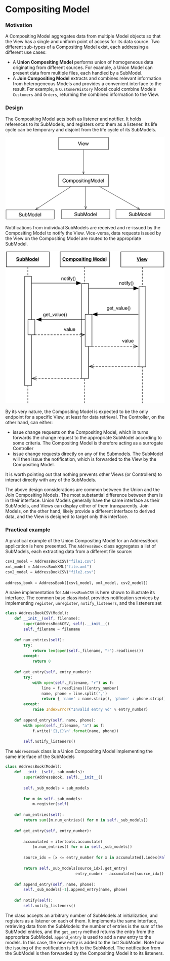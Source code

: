 # Compositing Model

### Motivation

A Compositing Model aggregates data from multiple Model objects so that the
View has a single and uniform point of access for its data source. 
Two different sub-types of a Compositing Model exist, each addressing
a different use cases:

- A **Union Compositing Model** performs union of homogeneous data originating 
  from different sources. For example, a Union Model can present data from
  multiple files, each handled by a SubModel.
- A **Join Compositing Model** extracts and combines relevant 
  information from heterogeneous Models and provides a convenient
  interface to the result. For example, a `CustomerHistory` 
  Model could combine Models `Customers` and `Orders`, returning 
  the combined information to the View.

### Design

The Compositing Model acts both as listener and notifier. It holds references 
to its SubModels, and registers onto them as a listener.  Its life cycle can be
temporary and disjoint from the life cycle of its SubModels.

<p align="center">
    <img src="images/compositing_model/compositing_model_design.png" /> 
</p>

Notifications from individual SubModels are received and re-issued by the
Compositing Model to notify the View. Vice-versa, data requests issued by 
the View on the Compositing Model are routed to the appropriate SubModel. 

<p align="center">
    <img src="images/compositing_model/compositing_model_view_interaction.png" /> 
</p>

By its very nature, the Compositing Model is expected to be the only endpoint
for a specific View, at least for data retrieval. The Controller, on the other hand,
can either:

- issue change requests on the Compositing Model, which in turns forwards the 
  change request to the appropriate SubModel according to some criteria. 
  The Compositing Model is therefore acting as a surrogate Controller
- issue change requests directly on any of the Submodels. The SubModel will then issue 
  the notification, which is forwarded to the View by the Compositing Model.

It is worth pointing out that nothing prevents other Views (or Controllers) to
interact directly with any of the SubModels.

The above design considerations are common between the Union and the Join Compositing
Models. The most substantial difference between them is in their interface.
Union Models generally have the same interface as their SubModels, and Views
can display either of them transparently. Join Models, on the other hand,
likely provide a different interface to derived data, and the View is designed
to target only this interface.

### Practical example

A practical example of the Union Compositing Model for an AddressBook application
is here presented. The ``AddressBook`` class aggregates a list of SubModels,
each extracting data from a different file source:

```python
csv1_model = AddressBookCSV("file1.csv")
xml_model = AddressBookXML("file.xml")
csv2_model = AddressBookCSV("file2.csv")

address_book = AddressBook([csv1_model, xml_model, csv2_model])
```

A naive implementation for ``AddressBookCSV`` is here shown to illustrate its
interface. The common base class ``Model`` provides notification services
by implementing ``register``, ``unregister``, ``notify_listeners``, and the
listeners set

```python
class AddressBookCSV(Model):
    def __init__(self, filename):
        super(AddressBookCSV, self).__init__()
        self._filename = filename

    def num_entries(self):
        try:
            return len(open(self._filename, "r").readlines())
        except:
            return 0

    def get_entry(self, entry_number):
        try:
            with open(self._filename, "r") as f:
                line = f.readlines()[entry_number]
                name, phone = line.split(',')
                return { 'name' : name.strip(), 'phone' : phone.strip()}
        except:
            raise IndexError("Invalid entry %d" % entry_number)

    def append_entry(self, name, phone):
        with open(self._filename, "a") as f:
            f.write('{},{}\n'.format(name, phone))

        self.notify_listeners()

```

The ``AddressBook`` class is a Union Compositing Model implementing the same interface
of the SubModels

```python
class AddressBook(Model):
    def __init__(self, sub_models):
        super(AddressBook, self).__init__()

        self._sub_models = sub_models

        for m in self._sub_models:
            m.register(self)

    def num_entries(self):
        return sum([m.num_entries() for m in self._sub_models])

    def get_entry(self, entry_number):
    
        accumulated = itertools.accumulate(
            [m.num_entries() for m in self._sub_models])

        source_idx = [x <= entry_number for x in accumulated].index(False)

        return self._sub_models[source_idx].get_entry(
                               entry_number - accumulated[source_idx])

    def append_entry(self, name, phone):
        self._sub_models[-1].append_entry(name, phone)
       
    def notify(self):
        self.notify_listeners()
```

The class accepts an arbitrary number of SubModels at initialization, and
registers as a listener on each of them. It implements the same interface,
retrieving data from the SubModels: the number of entries is the sum of the
SubModel entries, and the ``get_entry`` method returns the entry from the 
appropriate SubModel. ``append_entry`` is used to add a new entry to the models.
In this case, the new entry is added to the last SubModel. Note how the
issuing of the notification is left to the SubModel. The notification from the
SubModel is then forwarded by the Compositing Model it to its listeners.

